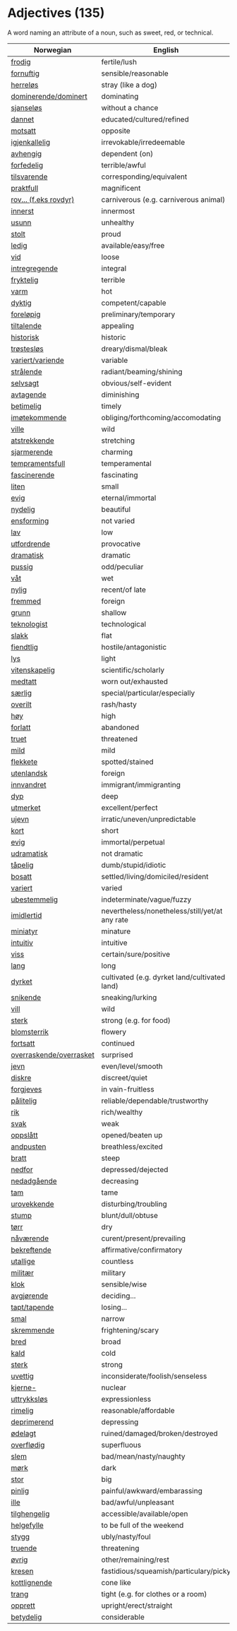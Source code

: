 # Adjectives (135)

A word naming an attribute of a noun, such as sweet, red, or technical.

| Norwegian | English |
| --- | --- |
| [frodig](https://www.ordnett.no/search?language=no&phrase=frodig) | fertile/lush |
| [fornuftig](https://www.ordnett.no/search?language=no&phrase=fornuftig) | sensible/reasonable |
| [herreløs](https://www.ordnett.no/search?language=no&phrase=herreløs) | stray (like a dog) |
| [dominerende/dominert](https://www.ordnett.no/search?language=no&phrase=dominerende/dominert) | dominating |
| [sjanseløs](https://www.ordnett.no/search?language=no&phrase=sjanseløs) | without a chance |
| [dannet](https://www.ordnett.no/search?language=no&phrase=dannet) | educated/cultured/refined |
| [motsatt](https://www.ordnett.no/search?language=no&phrase=motsatt) | opposite |
| [igjenkallelig](https://www.ordnett.no/search?language=no&phrase=igjenkallelig) | irrevokable/irredeemable |
| [avhengig](https://www.ordnett.no/search?language=no&phrase=avhengig) | dependent (on) |
| [forfedelig](https://www.ordnett.no/search?language=no&phrase=forfedelig) | terrible/awful |
| [tilsvarende](https://www.ordnett.no/search?language=no&phrase=tilsvarende) | corresponding/equivalent |
| [praktfull](https://www.ordnett.no/search?language=no&phrase=praktfull) | magnificent |
| [rov... (f.eks rovdyr)](https://www.ordnett.no/search?language=no&phrase=rov...%20(f.eks%20rovdyr)) | carniverous (e.g. carniverous animal) |
| [innerst](https://www.ordnett.no/search?language=no&phrase=innerst) | innermost |
| [usunn](https://www.ordnett.no/search?language=no&phrase=usunn) | unhealthy |
| [stolt](https://www.ordnett.no/search?language=no&phrase=stolt) | proud |
| [ledig](https://www.ordnett.no/search?language=no&phrase=ledig) | available/easy/free |
| [vid](https://www.ordnett.no/search?language=no&phrase=vid) | loose |
| [intregregende](https://www.ordnett.no/search?language=no&phrase=intregregende) | integral |
| [fryktelig](https://www.ordnett.no/search?language=no&phrase=fryktelig) | terrible |
| [varm](https://www.ordnett.no/search?language=no&phrase=varm) | hot |
| [dyktig](https://www.ordnett.no/search?language=no&phrase=dyktig) | competent/capable |
| [foreløpig](https://www.ordnett.no/search?language=no&phrase=foreløpig) | preliminary/temporary |
| [tiltalende](https://www.ordnett.no/search?language=no&phrase=tiltalende) | appealing |
| [historisk](https://www.ordnett.no/search?language=no&phrase=historisk) | historic |
| [trøstesløs](https://www.ordnett.no/search?language=no&phrase=trøstesløs) | dreary/dismal/bleak |
| [variert/variende](https://www.ordnett.no/search?language=no&phrase=variert/variende) | variable |
| [strålende](https://www.ordnett.no/search?language=no&phrase=strålende) | radiant/beaming/shining |
| [selvsagt](https://www.ordnett.no/search?language=no&phrase=selvsagt) | obvious/self-evident |
| [avtagende](https://www.ordnett.no/search?language=no&phrase=avtagende) | diminishing |
| [betimelig](https://www.ordnett.no/search?language=no&phrase=betimelig) | timely |
| [imøtekommende](https://www.ordnett.no/search?language=no&phrase=imøtekommende) | obliging/forthcoming/accomodating |
| [ville](https://www.ordnett.no/search?language=no&phrase=ville) | wild |
| [atstrekkende](https://www.ordnett.no/search?language=no&phrase=atstrekkende) | stretching |
| [sjarmerende](https://www.ordnett.no/search?language=no&phrase=sjarmerende) | charming |
| [tempramentsfull](https://www.ordnett.no/search?language=no&phrase=tempramentsfull) | temperamental |
| [fascinerende](https://www.ordnett.no/search?language=no&phrase=fascinerende) | fascinating |
| [liten](https://www.ordnett.no/search?language=no&phrase=liten) | small |
| [evig](https://www.ordnett.no/search?language=no&phrase=evig) | eternal/immortal |
| [nydelig](https://www.ordnett.no/search?language=no&phrase=nydelig) | beautiful |
| [ensforming](https://www.ordnett.no/search?language=no&phrase=ensforming) | not varied |
| [lav](https://www.ordnett.no/search?language=no&phrase=lav) | low |
| [utfordrende](https://www.ordnett.no/search?language=no&phrase=utfordrende) | provocative |
| [dramatisk](https://www.ordnett.no/search?language=no&phrase=dramatisk) | dramatic |
| [pussig](https://www.ordnett.no/search?language=no&phrase=pussig) | odd/peculiar |
| [våt](https://www.ordnett.no/search?language=no&phrase=våt) | wet |
| [nylig](https://www.ordnett.no/search?language=no&phrase=nylig) | recent/of late |
| [fremmed](https://www.ordnett.no/search?language=no&phrase=fremmed) | foreign |
| [grunn](https://www.ordnett.no/search?language=no&phrase=grunn) | shallow |
| [teknologist](https://www.ordnett.no/search?language=no&phrase=teknologist) | technological |
| [slakk](https://www.ordnett.no/search?language=no&phrase=slakk) | flat |
| [fiendtlig](https://www.ordnett.no/search?language=no&phrase=fiendtlig) | hostile/antagonistic |
| [lys](https://www.ordnett.no/search?language=no&phrase=lys) | light |
| [vitenskapelig](https://www.ordnett.no/search?language=no&phrase=vitenskapelig) | scientific/scholarly |
| [medtatt](https://www.ordnett.no/search?language=no&phrase=medtatt) | worn out/exhausted |
| [særlig](https://www.ordnett.no/search?language=no&phrase=særlig) | special/particular/especially |
| [overilt](https://www.ordnett.no/search?language=no&phrase=overilt) | rash/hasty |
| [høy](https://www.ordnett.no/search?language=no&phrase=høy) | high |
| [forlatt](https://www.ordnett.no/search?language=no&phrase=forlatt) | abandoned |
| [truet](https://www.ordnett.no/search?language=no&phrase=truet) | threatened |
| [mild](https://www.ordnett.no/search?language=no&phrase=mild) | mild |
| [flekkete](https://www.ordnett.no/search?language=no&phrase=flekkete) | spotted/stained |
| [utenlandsk](https://www.ordnett.no/search?language=no&phrase=utenlandsk) | foreign |
| [innvandret](https://www.ordnett.no/search?language=no&phrase=innvandret) | immigrant/immigranting |
| [dyp](https://www.ordnett.no/search?language=no&phrase=dyp) | deep |
| [utmerket](https://www.ordnett.no/search?language=no&phrase=utmerket) | excellent/perfect |
| [ujevn](https://www.ordnett.no/search?language=no&phrase=ujevn) | irratic/uneven/unpredictable |
| [kort](https://www.ordnett.no/search?language=no&phrase=kort) | short |
| [evig](https://www.ordnett.no/search?language=no&phrase=evig) | immortal/perpetual |
| [udramatisk](https://www.ordnett.no/search?language=no&phrase=udramatisk) | not dramatic |
| [tåpelig](https://www.ordnett.no/search?language=no&phrase=tåpelig) | dumb/stupid/idiotic |
| [bosatt](https://www.ordnett.no/search?language=no&phrase=bosatt) | settled/living/domiciled/resident |
| [variert](https://www.ordnett.no/search?language=no&phrase=variert) | varied |
| [ubestemmelig](https://www.ordnett.no/search?language=no&phrase=ubestemmelig) | indeterminate/vague/fuzzy |
| [imidlertid](https://www.ordnett.no/search?language=no&phrase=imidlertid) | nevertheless/nonetheless/still/yet/at any rate |
| [miniatyr](https://www.ordnett.no/search?language=no&phrase=miniatyr) | minature |
| [intuitiv](https://www.ordnett.no/search?language=no&phrase=intuitiv) | intuitive |
| [viss](https://www.ordnett.no/search?language=no&phrase=viss) | certain/sure/positive |
| [lang](https://www.ordnett.no/search?language=no&phrase=lang) | long |
| [dyrket](https://www.ordnett.no/search?language=no&phrase=dyrket) | cultivated (e.g. dyrket land/cultivated land) |
| [snikende](https://www.ordnett.no/search?language=no&phrase=snikende) | sneaking/lurking |
| [vill](https://www.ordnett.no/search?language=no&phrase=vill) | wild |
| [sterk](https://www.ordnett.no/search?language=no&phrase=sterk) | strong (e.g. for food) |
| [blomsterrik](https://www.ordnett.no/search?language=no&phrase=blomsterrik) | flowery |
| [fortsatt](https://www.ordnett.no/search?language=no&phrase=fortsatt) | continued |
| [overraskende/overrasket](https://www.ordnett.no/search?language=no&phrase=overraskende/overrasket) | surprised |
| [jevn](https://www.ordnett.no/search?language=no&phrase=jevn) | even/level/smooth |
| [diskre](https://www.ordnett.no/search?language=no&phrase=diskre) | discreet/quiet |
| [forgjeves](https://www.ordnett.no/search?language=no&phrase=forgjeves) | in vain-fruitless |
| [pålitelig](https://www.ordnett.no/search?language=no&phrase=pålitelig) | reliable/dependable/trustworthy |
| [rik](https://www.ordnett.no/search?language=no&phrase=rik) | rich/wealthy |
| [svak](https://www.ordnett.no/search?language=no&phrase=svak) | weak |
| [oppslått](https://www.ordnett.no/search?language=no&phrase=oppslått) | opened/beaten up |
| [andpusten](https://www.ordnett.no/search?language=no&phrase=andpusten) | breathless/excited |
| [bratt](https://www.ordnett.no/search?language=no&phrase=bratt) | steep |
| [nedfor](https://www.ordnett.no/search?language=no&phrase=nedfor) | depressed/dejected |
| [nedadgående](https://www.ordnett.no/search?language=no&phrase=nedadgående) | decreasing |
| [tam](https://www.ordnett.no/search?language=no&phrase=tam) | tame |
| [urovekkende](https://www.ordnett.no/search?language=no&phrase=urovekkende) | disturbing/troubling |
| [stump](https://www.ordnett.no/search?language=no&phrase=stump) | blunt/dull/obtuse |
| [tørr](https://www.ordnett.no/search?language=no&phrase=tørr) | dry |
| [nåværende](https://www.ordnett.no/search?language=no&phrase=nåværende) | curent/present/prevailing |
| [bekreftende](https://www.ordnett.no/search?language=no&phrase=bekreftende) | affirmative/confirmatory |
| [utallige](https://www.ordnett.no/search?language=no&phrase=utallige) | countless |
| [militær](https://www.ordnett.no/search?language=no&phrase=militær) | military |
| [klok](https://www.ordnett.no/search?language=no&phrase=klok) | sensible/wise |
| [avgjørende](https://www.ordnett.no/search?language=no&phrase=avgjørende) | deciding... |
| [tapt/tapende](https://www.ordnett.no/search?language=no&phrase=tapt/tapende) | losing... |
| [smal](https://www.ordnett.no/search?language=no&phrase=smal) | narrow |
| [skremmende](https://www.ordnett.no/search?language=no&phrase=skremmende) | frightening/scary |
| [bred](https://www.ordnett.no/search?language=no&phrase=bred) | broad |
| [kald](https://www.ordnett.no/search?language=no&phrase=kald) | cold |
| [sterk](https://www.ordnett.no/search?language=no&phrase=sterk) | strong |
| [uvettig](https://www.ordnett.no/search?language=no&phrase=uvettig) | inconsiderate/foolish/senseless |
| [kjerne-](https://www.ordnett.no/search?language=no&phrase=kjerne-) | nuclear |
| [uttrykksløs](https://www.ordnett.no/search?language=no&phrase=uttrykksløs) | expressionless |
| [rimelig](https://www.ordnett.no/search?language=no&phrase=rimelig) | reasonable/affordable |
| [deprimerend](https://www.ordnett.no/search?language=no&phrase=deprimerend) | depressing |
| [ødelagt](https://www.ordnett.no/search?language=no&phrase=ødelagt) | ruined/damaged/broken/destroyed |
| [overflødig](https://www.ordnett.no/search?language=no&phrase=overflødig) | superfluous |
| [slem](https://www.ordnett.no/search?language=no&phrase=slem) | bad/mean/nasty/naughty |
| [mørk](https://www.ordnett.no/search?language=no&phrase=mørk) | dark |
| [stor](https://www.ordnett.no/search?language=no&phrase=stor) | big |
| [pinlig](https://www.ordnett.no/search?language=no&phrase=pinlig) | painful/awkward/embarassing |
| [ille](https://www.ordnett.no/search?language=no&phrase=ille) | bad/awful/unpleasant |
| [tilghengelig](https://www.ordnett.no/search?language=no&phrase=tilghengelig) | accessible/available/open |
| [helgefylle](https://www.ordnett.no/search?language=no&phrase=helgefylle) | to be full of the weekend |
| [stygg](https://www.ordnett.no/search?language=no&phrase=stygg) | ubly/nasty/foul |
| [truende](https://www.ordnett.no/search?language=no&phrase=truende) | threatening |
| [øvrig](https://www.ordnett.no/search?language=no&phrase=øvrig) | other/remaining/rest |
| [kresen](https://www.ordnett.no/search?language=no&phrase=kresen) | fastidious/squeamish/particulary/picky |
| [kottlignende](https://www.ordnett.no/search?language=no&phrase=kottlignende) | cone like |
| [trang](https://www.ordnett.no/search?language=no&phrase=trang) | tight (e.g. for clothes or a room) |
| [opprett](https://www.ordnett.no/search?language=no&phrase=opprett) | upright/erect/straight |
| [betydelig](https://www.ordnett.no/search?language=no&phrase=betydelig) | considerable |

